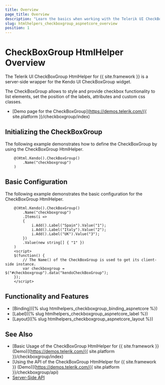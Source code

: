 ```yaml
---
title: Overview
page_title: Overview
description: "Learn the basics when working with the Telerik UI CheckBoxGroup HtmlHelper for {{ site.framework }}."
slug: htmlhelpers_checkboxgroup_aspnetcore_overview
position: 1
---
```


# CheckBoxGroup HtmlHelper Overview

The Telerik UI CheckBoxGroup HtmlHelper for {{ site.framework }} is a server-side wrapper for the Kendo UI CheckBoxGroup widget.

The CheckBoxGroup allows to style and provide checkbox functionality to list elements, set the position of the labels, attributes and custom css classes.

* [Demo page for the CheckBoxGroup](https://demos.telerik.com/{{ site.platform }}/checkboxgroup/index)

## Initializing the CheckBoxGroup

The following example demonstrates how to define the CheckBoxGroup by using the CheckBoxGroup HtmlHelper.

```Razor
    @(Html.Kendo().CheckBoxGroup()
        .Name("checkboxgroup")
    )
```

## Basic Configuration

The following example demonstrates the basic configuration for the CheckBoxGroup HtmlHelper.

```Razor
    @(Html.Kendo().CheckBoxGroup()
        .Name("checkboxgroup")
        .Items(i =>
        {
            i.Add().Label("Spain").Value("1");
            i.Add().Label("Italy").Value("2");
            i.Add().Label("UK").Value("3");
        })
        .Value(new string[] { "1" })
    )
    <script>
    $(function() {
        // The Name() of the CheckBoxGroup is used to get its client-side instance.
        var checkboxgroup = $("#checkboxgroup").data("kendoCheckBoxGroup");
    });
    </script>
```

## Functionality and Features

* [Binding]({% slug htmlhelpers_checkboxgroup_binding_aspnetcore %})
* [Label]({% slug htmlhelpers_checkboxgroup_aspnetcore_label %})
* [Layout]({% slug htmlhelpers_checkboxgroup_aspnetcore_layout %})

## See Also

* [Basic Usage of the CheckBoxGroup HtmlHelper for {{ site.framework }} (Demo)](https://demos.telerik.com/{{ site.platform }}/checkboxgroup/index)
* [Using the API of the CheckBoxGroup HtmlHelper for {{ site.framework }} (Demo)](https://demos.telerik.com/{{ site.platform }}/checkboxgroup/api)
* [Server-Side API](/api/checkboxgroup)
